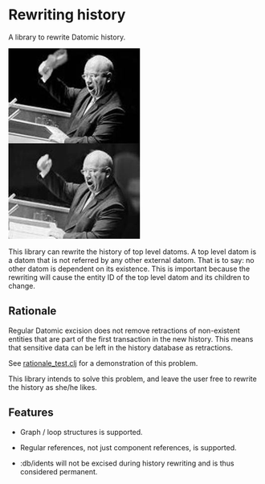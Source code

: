 # Rewriting history

A library to rewrite Datomic history.

![Shoe-banging incident](Khruschev_shoe_fake.jpg "Shoe-banging incident")

This library can rewrite the history of top level datoms.
A top level datom is a datom that is not referred by any other external datom.
That is to say: no other datom is dependent on its existence.
This is important because the rewriting will cause the entity ID of the top level
datom and its children to change.

## Rationale

Regular Datomic excision does not remove retractions of non-existent entities 
that are part of the first transaction in the new history.
This means that sensitive data can be left in the history database as retractions.

See [rationale_test.clj](test/no/nsd/rationale_test.clj) for a demonstration
of this problem.

This library intends to solve this problem, and leave the user free to rewrite the history
as she/he likes.

## Features

* Graph / loop structures is supported.

* Regular references, not just component references, is supported.

* :db/idents will not be excised during history rewriting and is thus considered permanent.
